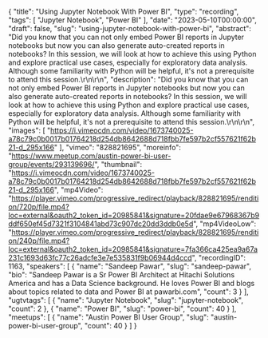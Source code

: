 {
  "title": "Using Jupyter Notebook With Power BI",
  "type": "recording",
  "tags": [
    "Jupyter Notebook",
    "Power BI"
  ],
  "date": "2023-05-10T00:00:00",
  "draft": false,
  "slug": "using-jupyter-notebook-with-power-bi",
  "abstract": "Did you know that you can not only embed Power BI reports in Jupyter notebooks but now you can also generate auto-created reports in notebooks? In this session, we will look at how to achieve this using Python and explore practical use cases, especially for exploratory data analysis. Although some familiarity with Python will be helpful, it's not a prerequisite to attend this session.\r\n\r\n",
  "description": "Did you know that you can not only embed Power BI reports in Jupyter notebooks but now you can also generate auto-created reports in notebooks? In this session, we will look at how to achieve this using Python and explore practical use cases, especially for exploratory data analysis. Although some familiarity with Python will be helpful, it's not a prerequisite to attend this session.\r\n\r\n",
  "images": [
    "https://i.vimeocdn.com/video/1673740025-a78c79c0b0017b01764218d254db8642688d718fbb7fe597b2cf557621f62b21-d_295x166"
  ],
  "vimeo": "828821695",
  "moreinfo": "https://www.meetup.com/austin-power-bi-user-group/events/293139696/",
  "thumbnail": "https://i.vimeocdn.com/video/1673740025-a78c79c0b0017b01764218d254db8642688d718fbb7fe597b2cf557621f62b21-d_295x166",
  "mp4Video": "https://player.vimeo.com/progressive_redirect/playback/828821695/rendition/720p/file.mp4?loc=external&oauth2_token_id=20985841&signature=20fdae9e67968367b9ddf650ef45d7321f3104841abd73c907dc20dd3ddb0e5d",
  "mp4VideoLow": "https://player.vimeo.com/progressive_redirect/playback/828821695/rendition/240p/file.mp4?loc=external&oauth2_token_id=20985841&signature=7fa366ca425ea9a67a231c1693d63fc77c26adcfe3e7e535831f9b06944d4ccd",
  "recordingID": 1163,
  "speakers": [
    {
      "name": "Sandeep Pawar",
      "slug": "sandeep-pawar",
      "bio": "Sandeep Pawar is a Sr Power BI Architect at Hitachi Solutions America and has a Data Science background. He loves Power BI and blogs about topics related to data and Power BI at pawarbi.com",
      "count": 3
    }
  ],
  "ugtvtags": [
    {
      "name": "Jupyter Notebook",
      "slug": "jupyter-notebook",
      "count": 2
    },
    {
      "name": "Power BI",
      "slug": "power-bi",
      "count": 40
    }
  ],
  "meetups": [
    {
      "name": "Austin Power BI User Group",
      "slug": "austin-power-bi-user-group",
      "count": 40
    }
  ]
}
